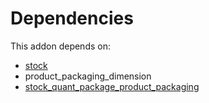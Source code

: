 # Dependencies

This addon depends on:

- [stock](https://github.com/bringout/oca-ocb-warehouse/tree/0ee5ffef60413a71dceb350918ad3fb572ec1875/odoo-bringout-oca-ocb-stock)
- product_packaging_dimension
- [stock_quant_package_product_packaging](https://github.com/bringout/oca-workflow-process)
